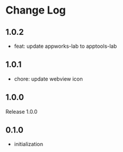# Change Log

## 1.0.2

- feat: update appworks-lab to apptools-lab

## 1.0.1

- chore: update webview icon

## 1.0.0

Release 1.0.0

## 0.1.0

- initialization
